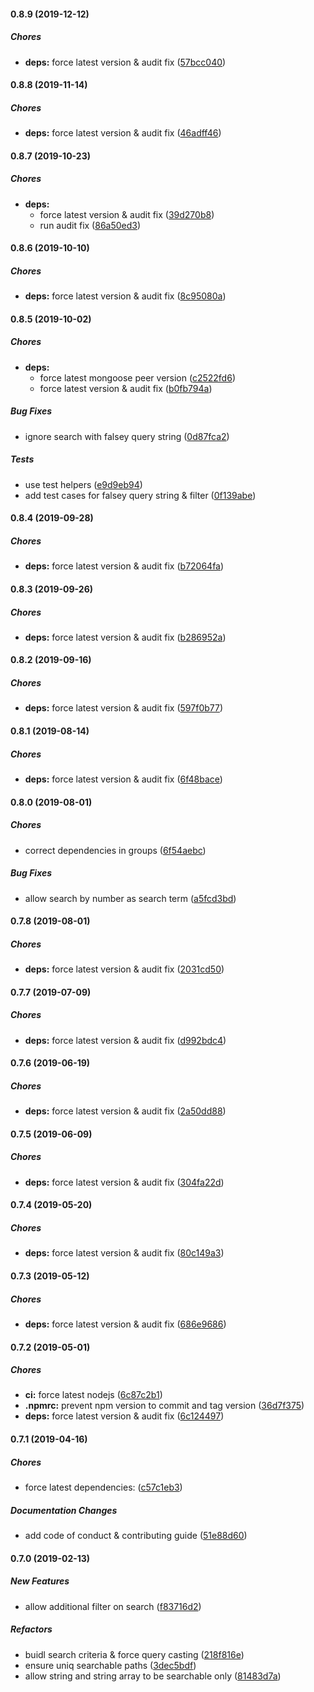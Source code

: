 #### 0.8.9 (2019-12-12)

##### Chores

* **deps:**  force latest version & audit fix ([57bcc040](https://github.com/lykmapipo/mongoose-regex-search/commit/57bcc040409d99a078b03962847cb2b5f3b65a27))

#### 0.8.8 (2019-11-14)

##### Chores

* **deps:**  force latest version & audit fix ([46adff46](https://github.com/lykmapipo/mongoose-regex-search/commit/46adff46e52fa72ccadbd9e9039e0977906ff8c0))

#### 0.8.7 (2019-10-23)

##### Chores

* **deps:**
  *  force latest version & audit fix ([39d270b8](https://github.com/lykmapipo/mongoose-regex-search/commit/39d270b8b0a6f0dc0959f96c1244620284cb6267))
  *  run audit fix ([86a50ed3](https://github.com/lykmapipo/mongoose-regex-search/commit/86a50ed3f988715430398d6fd86686fe930745d6))

#### 0.8.6 (2019-10-10)

##### Chores

* **deps:**  force latest version & audit fix ([8c95080a](https://github.com/lykmapipo/mongoose-regex-search/commit/8c95080a02f9ce1e34daa008cf7552b0f639972b))

#### 0.8.5 (2019-10-02)

##### Chores

* **deps:**
  *  force latest mongoose peer version ([c2522fd6](https://github.com/lykmapipo/mongoose-regex-search/commit/c2522fd61119c17ca6e4396b5ff092a7f9918147))
  *  force latest version & audit fix ([b0fb794a](https://github.com/lykmapipo/mongoose-regex-search/commit/b0fb794aefb45bfa9975919f119865faa5e0b885))

##### Bug Fixes

*  ignore search with falsey query string ([0d87fca2](https://github.com/lykmapipo/mongoose-regex-search/commit/0d87fca2228584f3b3890ad1bc4a59b456f8e5ba))

##### Tests

*  use test helpers ([e9d9eb94](https://github.com/lykmapipo/mongoose-regex-search/commit/e9d9eb944db1def5bf549cb8aca849eb574dc563))
*  add test cases for falsey query string & filter ([0f139abe](https://github.com/lykmapipo/mongoose-regex-search/commit/0f139abeac8d0145f0196c54b19139ce2337d908))

#### 0.8.4 (2019-09-28)

##### Chores

* **deps:**  force latest version & audit fix ([b72064fa](https://github.com/lykmapipo/mongoose-regex-search/commit/b72064fa3c3edc3d34936bbd4ca993073a474d75))

#### 0.8.3 (2019-09-26)

##### Chores

* **deps:**  force latest version & audit fix ([b286952a](https://github.com/lykmapipo/mongoose-regex-search/commit/b286952a029e17870f054073c8b2086bd1ce8bd9))

#### 0.8.2 (2019-09-16)

##### Chores

* **deps:**  force latest version & audit fix ([597f0b77](https://github.com/lykmapipo/mongoose-regex-search/commit/597f0b773b040fe594fd1a8bbb8e8fe3e4951249))

#### 0.8.1 (2019-08-14)

##### Chores

* **deps:**  force latest version & audit fix ([6f48bace](https://github.com/lykmapipo/mongoose-regex-search/commit/6f48bace8d65aa3d0cb0e21ce4ea3bc416f1b61b))

#### 0.8.0 (2019-08-01)

##### Chores

*  correct dependencies in groups ([6f54aebc](https://github.com/lykmapipo/mongoose-regex-search/commit/6f54aebcd0d00ab24bf0188aef28778acaf88989))

##### Bug Fixes

*  allow search by number as search term ([a5fcd3bd](https://github.com/lykmapipo/mongoose-regex-search/commit/a5fcd3bd81d9fac2dc988b221500ee00b9797a34))

#### 0.7.8 (2019-08-01)

##### Chores

* **deps:**  force latest version & audit fix ([2031cd50](https://github.com/lykmapipo/mongoose-regex-search/commit/2031cd50f6e6e2caccf2393acc95fc9e0bc36bf0))

#### 0.7.7 (2019-07-09)

##### Chores

* **deps:**  force latest version & audit fix ([d992bdc4](https://github.com/lykmapipo/mongoose-regex-search/commit/d992bdc41882fe33becbd9fd55260716588d2d6d))

#### 0.7.6 (2019-06-19)

##### Chores

* **deps:**  force latest version & audit fix ([2a50dd88](https://github.com/lykmapipo/mongoose-regex-search/commit/2a50dd889523b6ce980b5855fbe78ae154dfbe66))

#### 0.7.5 (2019-06-09)

##### Chores

* **deps:**  force latest version & audit fix ([304fa22d](https://github.com/lykmapipo/mongoose-regex-search/commit/304fa22d7b1414555c107b9afa1b4be65aea9a31))

#### 0.7.4 (2019-05-20)

##### Chores

* **deps:**  force latest version & audit fix ([80c149a3](https://github.com/lykmapipo/mongoose-regex-search/commit/80c149a392a940a575024fc8f9175f0ce6a56547))

#### 0.7.3 (2019-05-12)

##### Chores

* **deps:**  force latest version & audit fix ([686e9686](https://github.com/lykmapipo/mongoose-regex-search/commit/686e9686be6a28294dec507c653d04b9c7dc05c5))

#### 0.7.2 (2019-05-01)

##### Chores

* **ci:**  force latest nodejs ([6c87c2b1](https://github.com/lykmapipo/mongoose-regex-search/commit/6c87c2b1e578eb1e36d50aed24a71920455deaa5))
* **.npmrc:**  prevent npm version to commit and tag version ([36d7f375](https://github.com/lykmapipo/mongoose-regex-search/commit/36d7f375b2faecf041aef7e84b4dba5cc33519df))
* **deps:**  force latest version & audit fix ([6c124497](https://github.com/lykmapipo/mongoose-regex-search/commit/6c124497a2b2fd46233f440d4e235f5b3db94374))

#### 0.7.1 (2019-04-16)

##### Chores

*  force latest dependencies: ([c57c1eb3](https://github.com/lykmapipo/mongoose-regex-search/commit/c57c1eb35a2f20537ea70ce061fcaf03636700cb))

##### Documentation Changes

*  add code of conduct & contributing guide ([51e88d60](https://github.com/lykmapipo/mongoose-regex-search/commit/51e88d60627b64778f53afe540f8365628adf2c5))

#### 0.7.0 (2019-02-13)

##### New Features

*  allow additional filter on search ([f83716d2](https://github.com/lykmapipo/mongoose-regex-search/commit/f83716d28df290ef1a3d69d24da7df0cb610d0be))

##### Refactors

*  buidl search criteria & force query casting ([218f816e](https://github.com/lykmapipo/mongoose-regex-search/commit/218f816ef9a17812076cb111c9aeda4ed956bc5b))
*  ensure uniq searchable paths ([3dec5bdf](https://github.com/lykmapipo/mongoose-regex-search/commit/3dec5bdfbb69702690f08ae34d5c153e809a1ebe))
*  allow string and string array to be searchable only ([81483d7a](https://github.com/lykmapipo/mongoose-regex-search/commit/81483d7aa5aa8bb34e83035db97d4e7dae96fa62))


